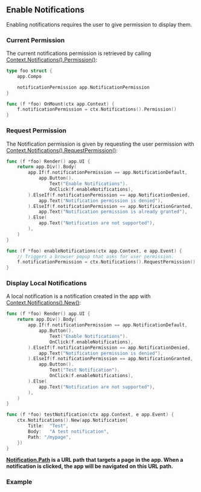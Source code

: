 ## Enable Notifications

Enabling notifications requires the user to give permission to display them.

### Current Permission

The current notifications permission is retrieved by calling [Context.Notifications().Permission()](/reference#NotificationService.Permission):

```go
type foo struct {
	app.Compo

	notificationPermission app.NotificationPermission
}

func (f *foo) OnMount(ctx app.Context) {
	f.notificationPermission = ctx.Notifications().Permission()
}
```

### Request Permission

The Notification permission is given by requesting the user permission with [Context.Notifications().RequestPermission()](/reference#NotificationService.RequestPermission):

```go
func (f *foo) Render() app.UI {
	return app.Div().Body(
		app.If(f.notificationPermission == app.NotificationDefault,
			app.Button().
				Text("Enable Notifications").
				OnClick(f.enableNotifications),
		).ElseIf(f.notificationPermission == app.NotificationDenied,
			app.Text("Notification permission is denied"),
		).ElseIf(f.notificationPermission == app.NotificationGranted,
			app.Text("Notification permission is already granted"),
		).Else(
			app.Text("Notification are not supported"),
		),
	)
}

func (f *foo) enableNotifications(ctx app.Context, e app.Event) {
	// Triggers a browser popup that asks for user permission.
	f.notificationPermission = ctx.Notifications().RequestPermission()
}
```

### Display Local Notifications

A local notification is a notification created in the app with [Context.Notifications().New()](/reference#NotificationService.New):

```go
func (f *foo) Render() app.UI {
	return app.Div().Body(
		app.If(f.notificationPermission == app.NotificationDefault,
			app.Button().
				Text("Enable Notifications").
				OnClick(f.enableNotifications),
		).ElseIf(f.notificationPermission == app.NotificationDenied,
			app.Text("Notification permission is denied"),
		).ElseIf(f.notificationPermission == app.NotificationGranted,
			app.Button().
				Text("Test Notification").
				OnClick(f.enableNotifications),
		).Else(
			app.Text("Notification are not supported"),
		),
	)
}

func (f *foo) testNotification(ctx app.Context, e app.Event) {
	ctx.Notifications().New(app.Notification{
		Title:  "Test",
		Body:   "A test notification",
		Path: "/mypage",
	})
}
```

**[Notification.Path](/reference#Notification) is a URL path that targets a page in the app. When a notification is clicked, the app will be navigated on this URL path.**

### Example
